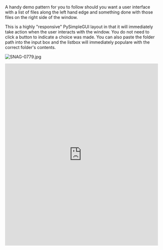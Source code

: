 A handy demo pattern for you to follow should you want a user interface with a list of files along the left hand edge and something done with those files on the right side of the window.

This is a highly "responsive" PySimpleGUI layout in that it will immediately take action when the user interacts with the window.  You do not need to click a button to indicate a choice was made.  You can also paste the folder path into the input box and the listbox will immediately populare with the correct folder's contents.

![SNAG-0779.jpg](/api/files/5eb18a7c9af9c00e0b7d918b/snag-0779.jpeg "SNAG-0779.jpg")


<iframe src='https://trinket.io/embed/pygame/3ed4c899c1?start=result' width='100%' height='600' frameborder='0' marginwidth='0' marginheight='0' allowfullscreen></iframe>
